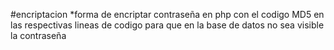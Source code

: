 #encriptacion
*forma de encriptar contraseña en php con el codigo MD5 en las respectivas lineas de codigo para que en la base de datos no sea visible la contraseña
